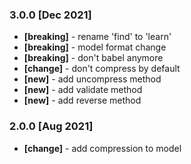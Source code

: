 
### 3.0.0 [Dec 2021]
- **[breaking]** - rename 'find' to 'learn'
- **[breaking]** - model format change
- **[breaking]** - don't babel anymore
- **[change]** - don't compress by default
- **[new]** - add uncompress method
- **[new]** - add validate method
- **[new]** - add reverse method

### 2.0.0 [Aug 2021]

- **[change]** - add compression to model
